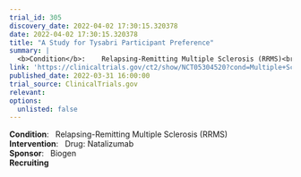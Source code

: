 ```yaml
---
trial_id: 305
discovery_date: 2022-04-02 17:30:15.320378
date: 2022-04-02 17:30:15.320378
title: "A Study for Tysabri Participant Preference"
summary: |
  <b>Condition</b>:    Relapsing-Remitting Multiple Sclerosis (RRMS)<br /><b>Intervention</b>:    Drug: Natalizumab<br /><b>Sponsor</b>:    Biogen<br /><b>Recruiting</b>
link: 'https://clinicaltrials.gov/ct2/show/NCT05304520?cond=Multiple+Sclerosis&sfpd_d=14&sel_rss=new14'
published_date: 2022-03-31 16:00:00
trial_source: ClinicalTrials.gov
relevant: 
options:
  unlisted: false
---
```

<b>Condition</b>:    Relapsing-Remitting Multiple Sclerosis (RRMS)<br /><b>Intervention</b>:    Drug: Natalizumab<br /><b>Sponsor</b>:    Biogen<br /><b>Recruiting</b>